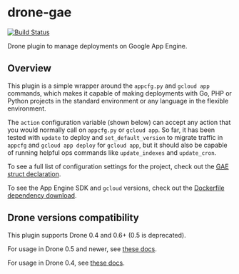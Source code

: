# drone-gae

[![Build Status](https://travis-ci.org/nytimes/drone-gae.svg?branch=master)](https://travis-ci.org/nytimes/drone-gae)

Drone plugin to manage deployments on Google App Engine.

## Overview

This plugin is a simple wrapper around the `appcfg.py` and `gcloud app` commands, which makes it capable of making deployments with Go, PHP or Python projects in the standard environment or any language in the flexible environment.

The `action` configuration variable (shown below) can accept any action that you would normally call on `appcfg.py` or `gcloud app`.
So far, it has been tested with `update` to deploy and `set_default_version` to migrate traffic in `appcfg` and `gcloud app deploy` for `gcloud app`, but it should also be capable of running helpful ops commands like `update_indexes` and `update_cron`.

To see a full list of configuration settings for the project, check out the [GAE struct declaration](main.go#L18-L83).

To see the App Engine SDK and `gcloud` versions, check out the [Dockerfile dependency download](Dockerfile#L3-L4).

## Drone versions compatibility

This plugin supports Drone 0.4 and 0.6+ (0.5 is deprecated).

For usage in Drone 0.5 and newer, see [these docs](DOCS.md).

For usage in Drone 0.4, see [these docs](DOCS-4.md).
